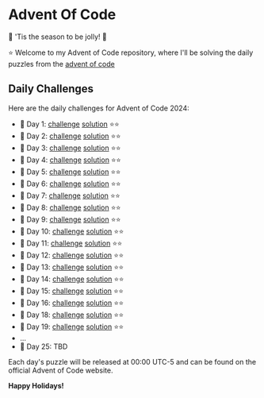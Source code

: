 # Advent Of Code
🎄 'Tis the season to be jolly! 🎄

⭐ Welcome to my Advent of Code repository, where I'll be solving the daily puzzles from the [advent of code](https://adventofcode.com/)

**Daily Challenges**
-------------------

Here are the daily challenges for Advent of Code 2024:

* 🎁 Day 1: [challenge](./2024/01/README.md) [solution](./2024/01/solution.cc) ⭐⭐
* 🎁 Day 2: [challenge](./2024/02/README.md) [solution](./2024/02/solution.cc) ⭐⭐
* 🎁 Day 3: [challenge](./2024/03/README.md) [solution](./2024/03/solution.cc) ⭐⭐
* 🎁 Day 4: [challenge](./2024/04/README.md) [solution](./2024/04/solution.cc) ⭐⭐
* 🎁 Day 5: [challenge](./2024/05/README.md) [solution](./2024/05/solution.cc) ⭐⭐
* 🎁 Day 6: [challenge](./2024/06/README.md) [solution](./2024/06/solution.cc) ⭐⭐
* 🎁 Day 7: [challenge](./2024/07/README.md) [solution](./2024/07/solution.cc) ⭐⭐
* 🎁 Day 8: [challenge](./2024/08/README.md) [solution](./2024/08/solution.cc) ⭐⭐
* 🎁 Day 9: [challenge](./2024/09/README.md) [solution](./2024/09/solution.cc) ⭐⭐
* 🎁 Day 10: [challenge](./2024/10/README.md) [solution](./2024/10/solution.cc) ⭐⭐
* 🎁 Day 11: [challenge](./2024/11/README.md) [solution](./2024/11/solution.cc) ⭐⭐
* 🎁 Day 12: [challenge](./2024/12/README.md) [solution](./2024/12/solution.cc) ⭐⭐
* 🎁 Day 13: [challenge](./2024/13/README.md) [solution](./2024/13/solution.cc) ⭐⭐
* 🎁 Day 14: [challenge](./2024/14/README.md) [solution](./2024/14/solution.cc) ⭐⭐
* 🎁 Day 15: [challenge](./2024/15/README.md) [solution](./2024/15/solution.cc) ⭐⭐
* 🎁 Day 16: [challenge](./2024/16/README.md) [solution](./2024/16/solution.cc) ⭐⭐
* 🎁 Day 18: [challenge](./2024/18/README.md) [solution](./2024/18/solution.cc) ⭐⭐
* 🎁 Day 19: [challenge](./2024/19/README.md) [solution](./2024/19/solution.cc) ⭐⭐
* ...
* 🎁 Day 25: TBD

Each day's puzzle will be released at 00:00 UTC-5 and can be found on the official Advent of Code website.

**Happy Holidays!**
